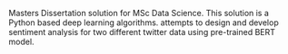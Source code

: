 
Masters Dissertation solution for MSc Data Science. This solution is a Python based deep learning algorithms. attempts to design and develop sentiment analysis for two different twitter data using pre-trained BERT model.


